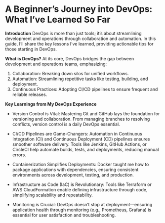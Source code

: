 # A Beginner’s Journey into DevOps: What I’ve Learned So Far

**Introduction**
DevOps is more than just tools; it’s about streamlining development and operations through collaboration and automation. In this guide, I’ll share the key lessons I’ve learned, providing actionable tips for those starting in DevOps.

**What is DevOps?**
At its core, DevOps bridges the gap between development and operations teams, emphasizing:
1. Collaboration: Breaking down silos for unified workflows.
2. Automation: Streamlining repetitive tasks like testing, building, and deployment.
3. Continuous Practices: Adopting CI/CD pipelines to ensure frequent and reliable releases.

**Key Learnings from My DevOps Experience**
- Version Control is Vital: Mastering Git and GitHub lays the foundation for versioning and collaboration. From managing branches to resolving conflicts, version control is a daily DevOps essential.

- CI/CD Pipelines are Game-Changers: Automation in Continuous Integration (CI) and Continuous Deployment (CD) pipelines ensures smoother software delivery. Tools like Jenkins, GitHub Actions, or CircleCI help automate builds, tests, and deployments, reducing manual errors.

- Containerization Simplifies Deployments: Docker taught me how to package applications with dependencies, ensuring consistent environments across development, testing, and production.

- Infrastructure as Code (IaC) is Revolutionary: Tools like Terraform or AWS CloudFormation enable defining infrastructure through code, simplifying scalability and repeatability.

- Monitoring is Crucial: DevOps doesn’t stop at deployment—ensuring application health through monitoring (e.g., Prometheus, Grafana) is essential for user satisfaction and troubleshooting.
